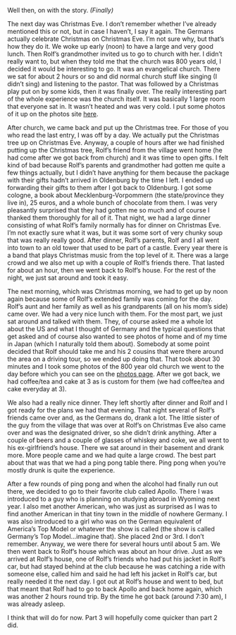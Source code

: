 Well then, on with the story. *(Finally)*

The next day was Christmas Eve. I don’t remember whether I’ve already mentioned this or not, but in case I haven’t, I say it again. The Germans actually celebrate Christmas on Christmas Eve. I’m not sure why, but that’s how they do it. We woke up early (noon) to have a large and very good lunch. Then Rolf’s grandmother invited us to go to church with her. I didn’t really want to, but when they told me that the church was 800 years old, I decided it would be interesting to go. It was an evangelical church. There we sat for about 2 hours or so and did normal church stuff like singing (I didn’t sing) and listening to the pastor. That was followed by a Christmas play put on by some kids, then it was finally over. The really interesting part of the whole experience was the church itself. It was basically 1 large room that everyone sat in. It wasn’t heated and was very cold. I put some photos of it up on the photos site [here](http://picasaweb.google.com/seifertalex/Christmas2007).

After church, we came back and put up the Christmas tree. For those of you who read the last entry, I was off by a day. We actually put the Christmas tree up on Christmas Eve. Anyway, a couple of hours after we had finished putting up the Christmas tree, Rolf’s friend from the village went home (he had come after we got back from church) and it was time to open gifts. I felt kind of bad because Rolf’s parents and grandmother had gotten me quite a few things actually, but I didn’t have anything for them because the package with their gifts hadn’t arrived in Oldenburg by the time I left. I ended up forwarding their gifts to them after I got back to Oldenburg. I got some cologne, a book about Mecklenburg-Vorpommern (the state/province they live in), 25 euros, and a whole bunch of chocolate from them. I was very pleasantly surprised that they had gotten me so much and of course I thanked them thoroughly for all of it. That night, we had a large dinner consisting of what Rolf’s family normally has for dinner on Christmas Eve. I’m not exactly sure what it was, but it was some sort of very chunky soup that was really really good. After dinner, Rolf’s parents, Rolf and I all went into town to an old tower that used to be part of a castle. Every year there is a band that plays Christmas music from the top level of it. There was a large crowd and we also met up with a couple of Rolf’s friends there. That lasted for about an hour, then we went back to Rolf’s house. For the rest of the night, we just sat around and took it easy.

The next morning, which was Christmas morning, we had to get up by noon again because some of Rolf’s extended family was coming for the day. Rolf’s aunt and her family as well as his grandparents (all on his mom’s side) came over. We had a very nice lunch with them. For the most part, we just sat around and talked with them. They, of course asked me a whole lot about the US and what I thought of Germany and the typical questions that get asked and of course also wanted to see photos of home and of my time in Japan (which I naturally told them about). Somebody at some point decided that Rolf should take me and his 2 cousins that were there around the area on a driving tour, so we ended up doing that. That took about 30 minutes and I took some photos of the 800 year old church we went to the day before which you can see on the [photos page](http://picasaweb.google.com/seifertalex/Christmas2007). After we got back, we had coffee/tea and cake at 3 as is custom for them (we had coffee/tea and cake everyday at 3).

We also had a really nice dinner. They left shortly after dinner and Rolf and I got ready for the plans we had that evening. That night several of Rolf’s friends came over and, as the Germans do, drank a lot. The little sister of the guy from the village that was over at Rolf’s on Christmas Eve also came over and was the designated driver, so she didn’t drink anything. After a couple of beers and a couple of glasses of whiskey and coke, we all went to his ex-girlfriend’s house. There we sat around in their basement and drank more. More people came and we had quite a large crowd. The best part about that was that we had a ping pong table there. Ping pong when you’re mostly drunk is quite the experience.

After a few rounds of ping pong and when the alcohol had finally run out there, we decided to go to their favorite club called Apollo. There I was introduced to a guy who is planning on studying abroad in Wyoming next year. I also met another American, who was just as surprised as I was to find another American in that tiny town in the middle of nowhere Germany. I was also introduced to a girl who was on the German equivalent of America’s Top Model or whatever the show is called (the show is called Germany’s Top Model…imagine that). She placed 2nd or 3rd. I don’t remember. Anyway, we were there for several hours until about 5 am. We then went back to Rolf’s house which was about an hour drive. Just as we arrived at Rolf’s house, one of Rolf’s friends who had put his jacket in Rolf’s car, but had stayed behind at the club because he was catching a ride with someone else, called him and said he had left his jacket in Rolf’s car, but really needed it the next day. I got out at Rolf’s house and went to bed, but that meant that Rolf had to go to back Apollo and back home again, which was another 2 hours round trip. By the time he got back (around 7:30 am), I was already asleep.

I think that will do for now. Part 3 will hopefully come quicker than part 2 did.